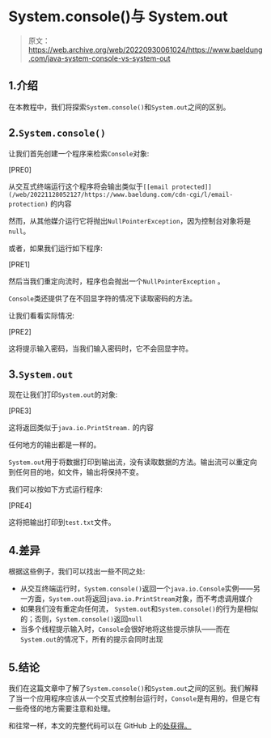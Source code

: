 # System.console()与 System.out

> 原文：<https://web.archive.org/web/20220930061024/https://www.baeldung.com/java-system-console-vs-system-out>

## 1.介绍

在本教程中，我们将探索`System.console()`和`System.out`之间的区别。

## 2.`System.console()`

让我们首先创建一个程序来检索`Console`对象:

[PRE0]

从交互式终端运行这个程序将会输出类似于`[[email protected]](/web/20221128052127/https://www.baeldung.com/cdn-cgi/l/email-protection)` 的内容

然而，从其他媒介运行它将抛出`NullPointerException`，因为控制台对象将是`null`。

或者，如果我们运行如下程序:

[PRE1]

然后当我们重定向流时，程序也会抛出一个`NullPointerException` 。

`Console`类还提供了在不回显字符的情况下读取密码的方法。

让我们看看实际情况:

[PRE2]

这将提示输入密码，当我们输入密码时，它不会回显字符。

## 3.`System.out`

现在让我们打印`System.out`的对象:

[PRE3]

这将返回类似于`java.io.PrintStream.` 的内容

任何地方的输出都是一样的。

`System.out`用于将数据打印到输出流，没有读取数据的方法。输出流可以重定向到任何目的地，如文件，输出将保持不变。

我们可以按如下方式运行程序:

[PRE4]

这将把输出打印到`test.txt`文件。

## 4.差异

根据这些例子，我们可以找出一些不同之处:

*   从交互终端运行时，`System.console()`返回一个`java.io.Console`实例——另一方面，`System.out`将返回`java.io.PrintStream`对象，而不考虑调用媒介
*   如果我们没有重定向任何流， `System.out`和`System.console()`的行为是相似的；否则，`System.console()`返回`null`
*   当多个线程提示输入时，`Console`会很好地将这些提示排队——而在`System.out`的情况下，所有的提示会同时出现

## 5.结论

我们在这篇文章中了解了`System.console()`和`System.out`之间的区别。我们解释了当一个应用程序应该从一个交互式控制台运行时，`Console`是有用的，但是它有一些奇怪的地方需要注意和处理。

和往常一样，本文的完整代码可以在 GitHub 上的[处获得。](https://web.archive.org/web/20221128052127/https://github.com/eugenp/tutorials/tree/master/core-java-modules/core-java-console)